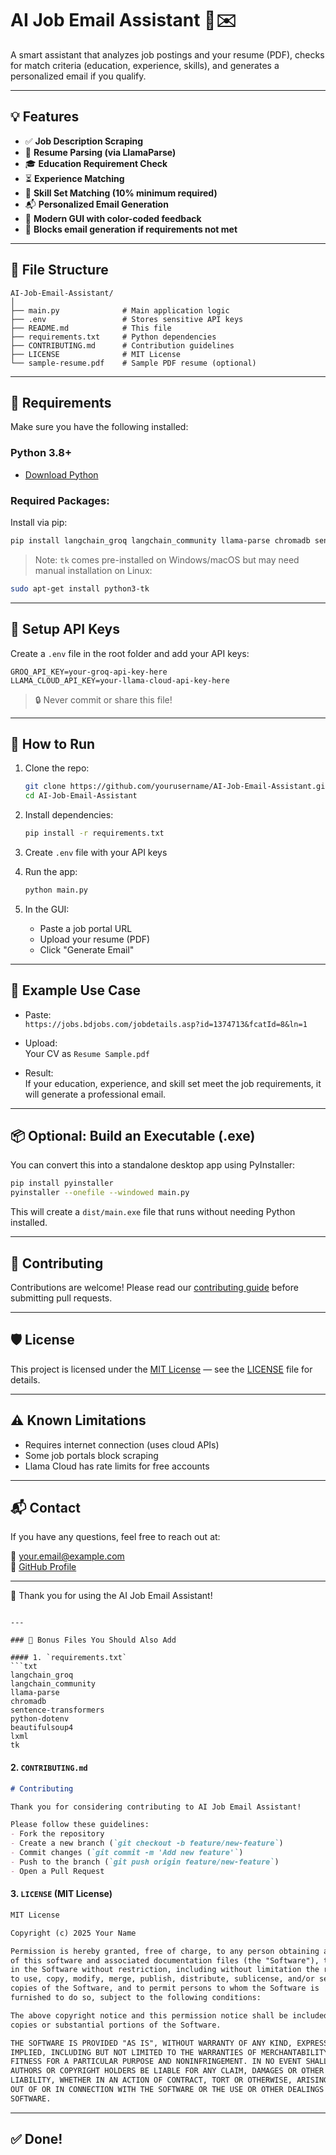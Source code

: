 
# AI Job Email Assistant 🤖✉️

A smart assistant that analyzes job postings and your resume (PDF), checks for match criteria (education, experience, skills), and generates a personalized email if you qualify.

---

## 💡 Features

- ✅ **Job Description Scraping**
- 📄 **Resume Parsing (via LlamaParse)**
- 🎓 **Education Requirement Check**
- ⏳ **Experience Matching**
- 🧠 **Skill Set Matching (10% minimum required)**
- 📬 **Personalized Email Generation**
- 🎨 **Modern GUI with color-coded feedback**
- 🚫 **Blocks email generation if requirements not met**

---

## 📁 File Structure

```
AI-Job-Email-Assistant/
│
├── main.py              # Main application logic
├── .env                 # Stores sensitive API keys
├── README.md            # This file
├── requirements.txt     # Python dependencies
├── CONTRIBUTING.md      # Contribution guidelines
├── LICENSE              # MIT License
└── sample-resume.pdf    # Sample PDF resume (optional)
```

---

## 🧰 Requirements

Make sure you have the following installed:

### Python 3.8+
- [Download Python](https://www.python.org/downloads/)

### Required Packages:
Install via pip:
```bash
pip install langchain_groq langchain_community llama-parse chromadb sentence-transformers python-dotenv beautifulsoup4 lxml tk
```

> Note: `tk` comes pre-installed on Windows/macOS but may need manual installation on Linux:
```bash
sudo apt-get install python3-tk
```

---

## 🔐 Setup API Keys

Create a `.env` file in the root folder and add your API keys:

```env
GROQ_API_KEY=your-groq-api-key-here
LLAMA_CLOUD_API_KEY=your-llama-cloud-api-key-here
```

> 🔒 Never commit or share this file!

---

## 🚀 How to Run

1. Clone the repo:
   ```bash
   git clone https://github.com/yourusername/AI-Job-Email-Assistant.git
   cd AI-Job-Email-Assistant
   ```

2. Install dependencies:
   ```bash
   pip install -r requirements.txt
   ```

3. Create `.env` file with your API keys

4. Run the app:
   ```bash
   python main.py
   ```

5. In the GUI:
   - Paste a job portal URL
   - Upload your resume (PDF)
   - Click "Generate Email"

---

## 🧪 Example Use Case

- Paste:  
  `https://jobs.bdjobs.com/jobdetails.asp?id=1374713&fcatId=8&ln=1`

- Upload:  
  Your CV as `Resume Sample.pdf`

- Result:  
  If your education, experience, and skill set meet the job requirements, it will generate a professional email.

---

## 📦 Optional: Build an Executable (.exe)

You can convert this into a standalone desktop app using PyInstaller:

```bash
pip install pyinstaller
pyinstaller --onefile --windowed main.py
```

This will create a `dist/main.exe` file that runs without needing Python installed.

---

## 🤝 Contributing

Contributions are welcome! Please read our [contributing guide](CONTRIBUTING.md) before submitting pull requests.

---

## 🛡️ License

This project is licensed under the [MIT License](LICENSE) — see the [LICENSE](LICENSE) file for details.

---

## ⚠️ Known Limitations

- Requires internet connection (uses cloud APIs)
- Some job portals block scraping
- Llama Cloud has rate limits for free accounts

---

## 📬 Contact

If you have any questions, feel free to reach out at:

📧 your.email@example.com  
🔗 [GitHub Profile](https://github.com/yourusername)

---

🚀 Thank you for using the AI Job Email Assistant!
```

---

### 📌 Bonus Files You Should Also Add

#### 1. `requirements.txt`
```txt
langchain_groq
langchain_community
llama-parse
chromadb
sentence-transformers
python-dotenv
beautifulsoup4
lxml
tk
```

#### 2. `CONTRIBUTING.md`
```md
# Contributing

Thank you for considering contributing to AI Job Email Assistant!

Please follow these guidelines:
- Fork the repository
- Create a new branch (`git checkout -b feature/new-feature`)
- Commit changes (`git commit -m 'Add new feature'`)
- Push to the branch (`git push origin feature/new-feature`)
- Open a Pull Request
```

#### 3. `LICENSE` (MIT License)
```txt
MIT License

Copyright (c) 2025 Your Name

Permission is hereby granted, free of charge, to any person obtaining a copy
of this software and associated documentation files (the "Software"), to deal
in the Software without restriction, including without limitation the rights
to use, copy, modify, merge, publish, distribute, sublicense, and/or sell
copies of the Software, and to permit persons to whom the Software is
furnished to do so, subject to the following conditions:

The above copyright notice and this permission notice shall be included in all
copies or substantial portions of the Software.

THE SOFTWARE IS PROVIDED "AS IS", WITHOUT WARRANTY OF ANY KIND, EXPRESS OR
IMPLIED, INCLUDING BUT NOT LIMITED TO THE WARRANTIES OF MERCHANTABILITY,
FITNESS FOR A PARTICULAR PURPOSE AND NONINFRINGEMENT. IN NO EVENT SHALL THE
AUTHORS OR COPYRIGHT HOLDERS BE LIABLE FOR ANY CLAIM, DAMAGES OR OTHER
LIABILITY, WHETHER IN AN ACTION OF CONTRACT, TORT OR OTHERWISE, ARISING FROM,
OUT OF OR IN CONNECTION WITH THE SOFTWARE OR THE USE OR OTHER DEALINGS IN THE
SOFTWARE.
```

---

## ✅ Done!
